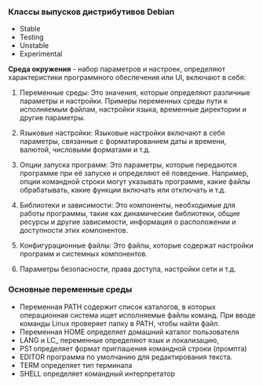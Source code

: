### Классы выпусков дистрибутивов Debian
- Stable
- Testing
- Unstable
- Experimental

**Среда окружения** - набор параметров и настроек, определяют характеристики программного обеспечения или UI, включают в себя:

1. Переменные среды: Это значения, которые определяют различные параметры и настройки. Примеры переменных среды пути к исполняемым файлам, настройки языка, временные директории и другие параметры.

2. Языковые настройки: Языковые настройки включают в себя параметры, связанные с форматированием даты и времени, валютой, числовыми форматами и т.д.

3. Опции запуска программ: Это параметры, которые передаются программе при её запуске и определяют её поведение. Например, опции командной строки могут указывать программе, какие файлы обрабатывать, какие функции включать или отключать и т.д.

4. Библиотеки и зависимости: Это компоненты, необходимые для работы программы, такие как динамические библиотеки, общие ресурсы и другие зависимости, информация о расположении и доступности этих компонентов.

5. Конфигурационные файлы: Это файлы, которые содержат настройки программ и системных компонентов.

6. Параметры безопасности, права доступа, настройки сети и т.д.

### Основные переменные среды
- Переменная PATH содержит список каталогов, в которых операционная система ищет исполняемые файлы команд. При вводе команды Linux проверяет папку в PATH, чтобы найти файл.
- Переменная HOME определяет домашний каталог пользователя
- LANG и LC_  переменные определяют язык и локализацию,
- PS1 определяет формат приглашения командной строки (промпта)
- EDITOR программа по умолчанию для редактирования текста.
- TERM определяет тип терминала
- SHELL определяет командный интерпретатор
